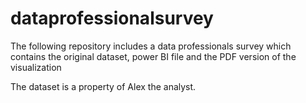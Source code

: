 # dataprofessionalsurvey
The following repository includes a data professionals survey which contains the original dataset, power BI file and the PDF version of the visualization

The dataset is a property of Alex the analyst.
